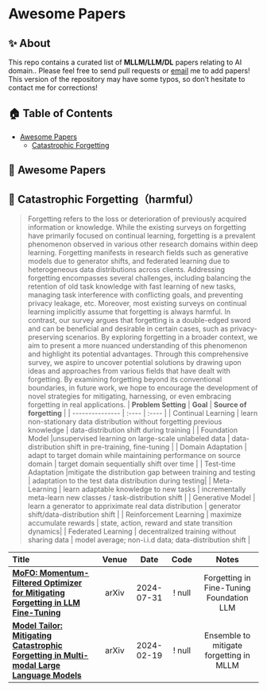 # Awesome Papers

## ✨ About
This repo contains a curated list of **MLLM/LLM/DL** papers relating to AI domain..
Please feel free to send pull requests or [email](qzk0919@connect.hku.hk) me to add papers! 
This version of the repository may have some typos, so don’t hesitate to contact me for corrections!

<!-- ******* 0-Content Table ******* -->
 ## 🏠 Table of Contents
- [Awesome Papers](#awesome-papers)
  - [Catastrophic Forgetting](#catastrophic-forgetting)







<!-- ******* 1-Papers ******* -->
## 📝 Awesome Papers
<!-- ******* 1.1-Catastrophic Forgetting******* -->
## 📄 Catastrophic Forgetting（harmful）
> Forgetting refers to the loss or deterioration of previously acquired information or knowledge. While the existing surveys on forgetting have primarily focused on continual learning, forgetting is a prevalent phenomenon observed in various other research domains within deep learning. Forgetting manifests in research fields such as generative models due to generator shifts, and federated learning due to heterogeneous data distributions across clients. Addressing forgetting encompasses several challenges, including balancing the retention of old task knowledge with fast learning of new tasks, managing task interference with conflicting goals, and preventing privacy leakage, etc. Moreover, most existing surveys on continual learning implicitly assume that forgetting is always harmful. In contrast, our survey argues that forgetting is a double-edged sword and can be beneficial and desirable in certain cases, such as privacy-preserving scenarios. By exploring forgetting in a broader context, we aim to present a more nuanced understanding of this phenomenon and highlight its potential advantages. Through this comprehensive survey, we aspire to uncover potential solutions by drawing upon ideas and approaches from various fields that have dealt with forgetting. By examining forgetting beyond its conventional boundaries, in future work, we hope to encourage the development of novel strategies for mitigating, harnessing, or even embracing forgetting in real applications.
| **Problem Setting** | **Goal** | **Source of forgetting** |
| --------------- | :---- | :---- |
| Continual Learning | learn non-stationary data distribution without forgetting previous knowledge  | data-distribution shift during training |
| Foundation Model |unsupervised learning on large-scale unlabeled data | data-distribution shift in pre-training, fine-tuning  |
| Domain Adaptation | adapt to target domain while maintaining performance on source domain | target domain sequentially shift over time |
| Test-time Adaptation |mitigate the distribution gap between training and testing | adaptation to the test data distribution during testing|
| Meta-Learning | learn adaptable knowledge to new tasks | incrementally meta-learn new classes / task-distribution shift  |
| Generative Model | learn a generator to appriximate real data distribution | generator shift/data-distribution shift |
| Reinforcement Learning | maximize accumulate rewards | state, action, reward and state transition dynamics|
| Federated Learning | decentralized training without sharing data |  model average; non-i.i.d data; data-distribution shift |

<!-- | Self-Supervised Learning | unsupervised pre-training | data-distribution shift | -->

|  Title  |   Venue  |   Date   |   Code   |   Notes  |
|:--------|:--------:|:--------:|:--------:|:--------:|
| [**MoFO: Momentum-Filtered Optimizer for Mitigating Forgetting in LLM Fine-Tuning**](https://arxiv.org/pdf/2407.20999v2) | arXiv | 2024-07-31 | ! null | Forgetting in Fine-Tuning Foundation LLM |
| [**Model Tailor: Mitigating Catastrophic Forgetting in Multi-modal Large Language Models**](https://arxiv.org/abs/2402.12048) | arXiv | 2024-02-19 | ! null | Ensemble to mitigate forgetting in MLLM|
